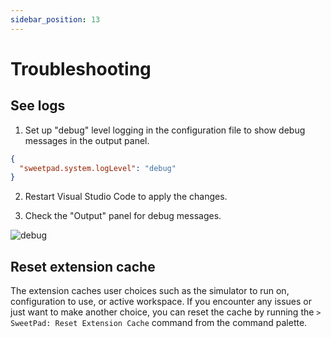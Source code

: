 ```yaml
---
sidebar_position: 13
---
```



# Troubleshooting

## See logs

1. Set up "debug" level logging in the configuration file to show debug messages in the output panel.

```json title=".vscode/settings.json"
{
  "sweetpad.system.logLevel": "debug"
}
```

2. Restart Visual Studio Code to apply the changes.

3. Check the "Output" panel for debug messages.

![debug](/images/troubleshooting-output-panel.png)

## Reset extension cache

The extension caches user choices such as the simulator to run on, configuration to use, or active workspace. If you
encounter any issues or just want to make another choice, you can reset the cache by running the
`> SweetPad: Reset Extension Cache` command from the command palette.
